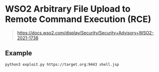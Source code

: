 # WSO2 Arbitrary File Upload to Remote Command Execution (RCE)
> https://docs.wso2.com/display/Security/Security+Advisory+WSO2-2021-1738

## Example
```bash
python3 exploit.py https://target.org:9443 shell.jsp 
```


